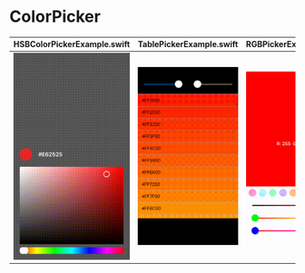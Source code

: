 # ColorPicker

|HSBColorPickerExample.swift |TablePickerExample.swift  | RGBPickerExample.swift  |
|---|---|---|
|![](https://github.com/churabou/ColorPicker/blob/master/Assets/demo1.gif)|![](https://github.com/churabou/ColorPicker/blob/master/Assets/demo2.gif)|![](https://github.com/churabou/ColorPicker/blob/master/Assets/demo3.gif)





